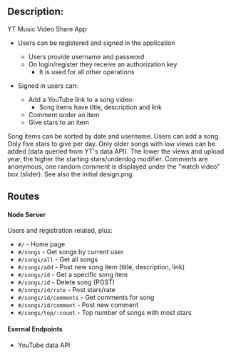 ##  Description:

YT Music Video Share App

* Users can be registered and signed in the application
  * Users provide username and password
  * On login/register they receive an authorization key
    * It is used for all other operations

* Signed in users can:
  * Add a YouTube link to a song video:
    * Song items have title, description and link
  * Comment under an item
  * Give stars to an item

Song items can be sorted by date and username. Users can
add a song. Only five stars to give per day. Only older songs with low
views can be added (data queried from YT's data API).
The lower the views and upload year, the higher the starting stars/underdog modifier. Comments are anonymous, one random comment is displayed
under the "watch video" box (slider). See also the initial design.png.

## Routes
 #### Node Server

Users and registration related, plus:

* `#/` - Home page
* `#/songs` - Get songs by current user
* `#/songs/all` - Get all songs
* `#/songs/add` - Post new song item (title, description, link)
* `#/songs/id` - Get a specific song item
* `#/songs/id` - Delete song (POST)
* `#/songs/id/rate` - Post stars/rate
* `#/songs/id/comments` - Get comments for song
* `#/songs/id/comment` - Post new comment
* `#/songs/top/:count` - Top number of songs with most stars

#### Exernal Endpoints

* YouTube data API